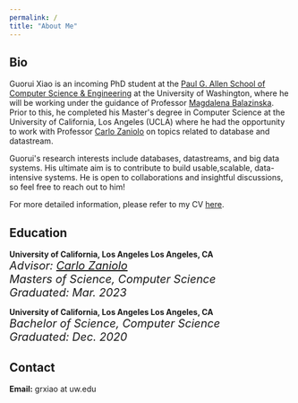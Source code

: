 ```yaml
---
permalink: /
title: "About Me"
---
```


## Bio

Guorui Xiao is an incoming PhD student at the [Paul G. Allen School of Computer Science & Engineering](https://www.cs.washington.edu/) at the University of Washington, where he will be working under the guidance of Professor [Magdalena Balazinska](https://www.cs.washington.edu/people/faculty/magda). Prior to this, he completed his Master's degree in Computer Science at the University of California, Los Angeles (UCLA) where he had the opportunity to work with Professor [Carlo Zaniolo](http://web.cs.ucla.edu/~zaniolo/) on topics related to database and datastream.

<!-- Guorui's research interests include databases, datastreams, and machine learning systems. His ultimate aim is to contribute to build usable,scalable, data-intensive systems. He is open to collaborations and insightful discussions, so feel free to reach out to him! -->

Guorui's research interests include databases, datastreams, and big data systems. His ultimate aim is to contribute to build usable,scalable, data-intensive systems. He is open to collaborations and insightful discussions, so feel free to reach out to him!

For more detailed information, please refer to my CV [here](/assets/files/CV_Guorui_Xiao_2023_v2.pdf).

## Education

<i class="fa-li fas fa-graduation-cap"></i> **University of California, Los Angeles								Los Angeles, CA** <br>
<span style="font-size:20px; font-style: oblique;">*Advisor:* [Carlo Zaniolo](http://web.cs.ucla.edu/~zaniolo/)</span> <br>
<span style="font-size:20px; font-style: oblique;">*Masters of Science, Computer Science*</span> <br>
<span style="font-size:20px; font-style: oblique;">*Graduated: Mar. 2023*</span>




<i class="fa-li fas fa-graduation-cap"></i> **University of California, Los Angeles								Los Angeles, CA** <br>
<span style="font-size:20px; font-style: oblique;">*Bachelor of Science, Computer Science*</span> <br>
<span style="font-size:20px; font-style: oblique;">*Graduated: Dec. 2020*</span>



## Contact

**Email:** grxiao at uw.edu